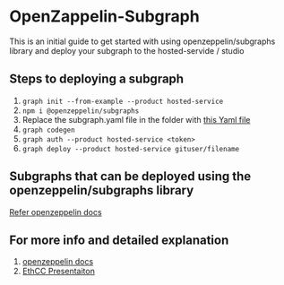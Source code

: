 # OpenZappelin-Subgraph
This is an initial guide to get started with using openzeppelin/subgraphs library and deploy your subgraph to the hosted-servide / studio

## Steps to deploying a subgraph 
1. ``` graph init --from-example --product hosted-service ```
2. ``` npm i @openzeppelin/subgraphs ```
3. Replace the subgraph.yaml file in the folder with [this Yaml file](https://github.com/pranavdaa/OpenZappelin-Subgraph/blob/main/subgraph.yaml)
4. ``` graph codegen ```
5. ``` graph auth --product hosted-service <token> ```
6. ``` graph deploy --product hosted-service gituser/filename ```

## Subgraphs that can be deployed using the openzeppelin/subgraphs library 
[Refer openzeppelin docs ](https://docs.openzeppelin.com/subgraphs/0.1.x/#modules)

## For more info and detailed explanation
1. [openzeppelin docs](https://docs.openzeppelin.com/subgraphs/0.1.x/)
2. [EthCC Presentaiton](https://www.youtube.com/watch?v=BqNpvG3m164)
